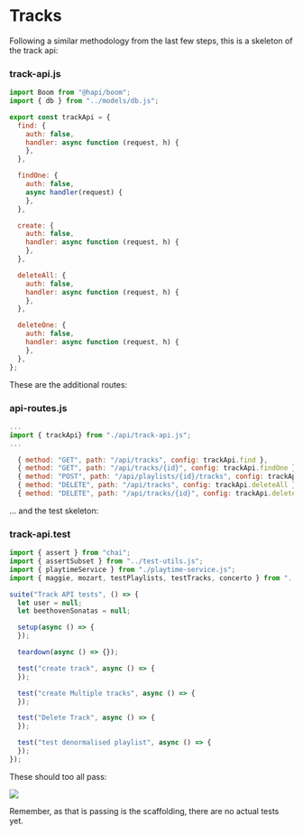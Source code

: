 # Tracks

Following a similar methodology from the last few steps, this is a skeleton of the track api:

### track-api.js

~~~javascript
import Boom from "@hapi/boom";
import { db } from "../models/db.js";

export const trackApi = {
  find: {
    auth: false,
    handler: async function (request, h) {
    },
  },

  findOne: {
    auth: false,
    async handler(request) {
    },
  },

  create: {
    auth: false,
    handler: async function (request, h) {
    },
  },

  deleteAll: {
    auth: false,
    handler: async function (request, h) {
    },
  },

  deleteOne: {
    auth: false,
    handler: async function (request, h) {
    },
  },
};
~~~

These are the additional routes:

### api-routes.js

~~~javascript
...
import { trackApi} from "./api/track-api.js";
...

  { method: "GET", path: "/api/tracks", config: trackApi.find },
  { method: "GET", path: "/api/tracks/{id}", config: trackApi.findOne },
  { method: "POST", path: "/api/playlists/{id}/tracks", config: trackApi.create },
  { method: "DELETE", path: "/api/tracks", config: trackApi.deleteAll },
  { method: "DELETE", path: "/api/tracks/{id}", config: trackApi.deleteOne },
~~~

... and the test skeleton:

### track-api.test

~~~javascript
import { assert } from "chai";
import { assertSubset } from "../test-utils.js";
import { playtimeService } from "./playtime-service.js";
import { maggie, mozart, testPlaylists, testTracks, concerto } from "../fixtures.js";

suite("Track API tests", () => {
  let user = null;
  let beethovenSonatas = null;

  setup(async () => {
  });

  teardown(async () => {});

  test("create track", async () => {
  });

  test("create Multiple tracks", async () => {
  });

  test("Delete Track", async () => {
  });

  test("test denormalised playlist", async () => {
  });
});
~~~

These should too all pass:

![](img/07.png)

Remember, as that is passing is the scaffolding, there are no actual tests yet.
